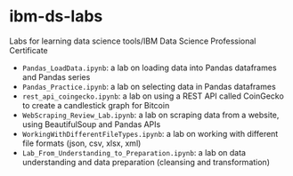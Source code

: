 # ibm-ds-labs
Labs for learning data science tools/IBM Data Science Professional Certificate

- `Pandas_LoadData.ipynb`: a lab on loading data into Pandas dataframes and Pandas series  
- `Pandas_Practice.ipynb`: a lab on selecting data in Pandas dataframes
- `rest_api_coingecko.ipynb`: a lab on using a REST API called CoinGecko to create a candlestick graph for Bitcoin 
- `WebScraping_Review_Lab.ipynb`: a lab on scraping data from a website, using BeautifulSoup and Pandas APIs 
- `WorkingWithDifferentFileTypes.ipynb`: a lab on working with different file formats (json, csv, xlsx, xml) 
- `Lab_From_Understanding_to_Preparation.ipynb`: a lab on data understanding and data preparation (cleansing and transformation)
